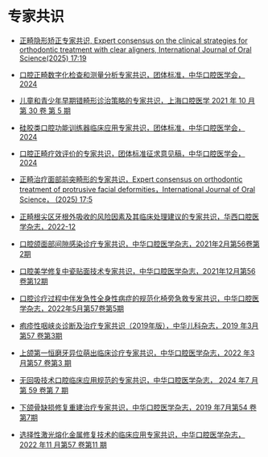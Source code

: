 # 专家共识
* [正畸隐形矫正专家共识, Expert consensus on the clinical strategies for orthodontic
treatment with clear aligners, International Journal of Oral Science(2025) 17:19](../../assets/pdf/正畸隐形矫正专家共识.pdf)

* [口腔正畸数字化检查和测量分析专家共识，团体标准，中华口腔医学会，2024](../../assets/pdf/口腔正畸数字化检查和测量分析专家共识.pdf)

* [儿童和青少年早期错畸形诊治策略的专家共识，上海口腔医学 2021 年 10 月 第 30 卷 第 5 期](../../assets/pdf/儿童和青少年早期错畸形诊治策略的专家共识.pdf)

* [硅胶类口腔功能训练器临床应用专家共识，团体标准，中华口腔医学会，2024](../../assets/pdf/硅胶类口腔功能训练器临床应用专家共识.pdf)

* [口腔正畸疗效评价的专家共识，团体标准征求意见稿，中华口腔医学会，2024](../../assets/pdf/团体标准的征求意见稿-口腔正畸疗效评价的专家共识.pdf)

* [正畸治疗面部前突畸形的专家共识，Expert consensus on orthodontic treatment of protrusive facial
deformities，International Journal of Oral Science， (2025) 17:5](../../assets/pdf/刘月华-正畸治疗面部前突畸形的专家共识.pdf)

* [正畸根尖区牙根外吸收的风险因素及其临床处理建议的专家共识，华西口腔医学杂志，2022-12](../../assets/pdf/正畸根尖区牙根外吸收的风险因素及其临床处理建议的专家共识.pdf)

* [口腔颌面部间隙感染诊疗专家共识，中华口腔医学杂志，2021年2月第56卷第2期](../../assets/pdf/口腔颌面部间隙感染诊疗专家共识.pdf)

* [口腔美学修复中瓷贴面技术专家共识，中华口腔医学杂志，2021年12月第56卷第12期](../../assets/pdf/口腔美学修复中瓷贴面技术专家共识.pdf)

* [口腔诊疗过程中伴发急性全身性病症的规范化椅旁急救专家共识，中华口腔医学杂志，2022年5月第57卷第5期](../../assets/pdf/口腔诊疗过程中伴发急性全身性病症的规范化椅旁急救专家共识.pdf)

* [疱疹性咽峡炎诊断及治疗专家共识（2019年版），中华儿科杂志，2019 年3月第57 卷第3期](../../assets/pdf/疱疹性咽峡炎诊断及治疗专家共识（2019年版）.pdf)

* [上颌第一恒磨牙异位萌出临床诊疗专家共识，中华口腔医学杂志，2022 年3 月第57 卷第3 期](../../assets/pdf/上颌第一恒磨牙异位萌出临床诊疗专家共识.pdf)

* [无回吸技术口腔临床应用规范的专家共识，中华口腔医学杂志， 2024 年7 月第 59 卷第 7 期](../../assets/pdf/无回吸技术口腔临床应用规范的专家共识.pdf)


* [下颌骨缺损修复重建治疗专家共识，中华口腔医学杂志，2019 年7月第54 卷第7期](../../assets/pdf/下颌骨缺损修复重建治疗专家共识.pdf)

* [选择性激光熔化金属修复技术的临床应用专家共识，中华口腔医学杂志，2022 年11 月第57 卷第11 期](../../assets/pdf/选择性激光熔化金属修复技术的临床应用专家共识.pdf)
